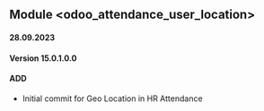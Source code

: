 ## Module <odoo_attendance_user_location>

#### 28.09.2023
#### Version 15.0.1.0.0
#### ADD

- Initial commit for Geo Location in HR Attendance
